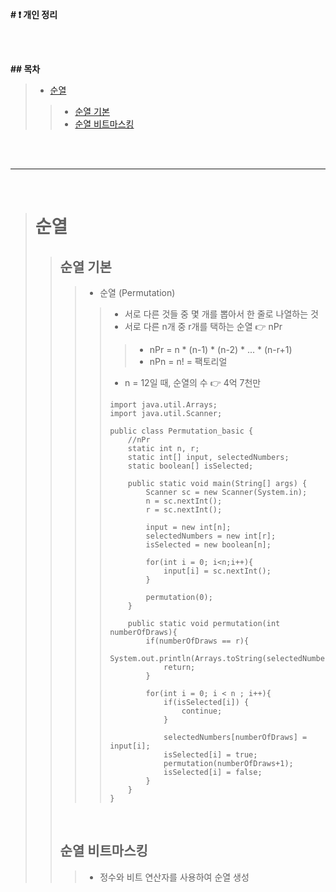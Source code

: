 **# ❗ 개인 정리**



<br>



<br>



**## 목차**

> - [순열](#순열)
>
> > - [순열 기본](#순열-기본)
> > - [순열 비트마스킹](#순열-비트마스킹)



<br>

<br>

---

<br>

> # 순열
>
> > ## 순열 기본
> >
> > > - 순열 (Permutation)
> > >
> > > > - 서로 다른 것들 중 몇 개를 뽑아서 한 줄로 나열하는 것
> > > > - 서로 다른 n개 중 r개를 택하는 순열 👉 nPr
> > > >
> > > > > - nPr = n * (n-1) * (n-2) * ... * (n-r+1)
> > > > > - nPn = n! = 팩토리얼
> > > >
> > > > - n = 12일 때, 순열의 수 👉 4억 7천만
> > > >
> > > > ```
> > > > import java.util.Arrays;
> > > > import java.util.Scanner;
> > > > 
> > > > public class Permutation_basic {
> > > >     //nPr
> > > >     static int n, r;
> > > >     static int[] input, selectedNumbers;
> > > >     static boolean[] isSelected;
> > > > 
> > > >     public static void main(String[] args) {
> > > >         Scanner sc = new Scanner(System.in);
> > > >         n = sc.nextInt();
> > > >         r = sc.nextInt();
> > > > 
> > > >         input = new int[n];
> > > >         selectedNumbers = new int[r];
> > > >         isSelected = new boolean[n];
> > > > 
> > > >         for(int i = 0; i<n;i++){
> > > >             input[i] = sc.nextInt();
> > > >         }
> > > > 
> > > >         permutation(0);
> > > >     }
> > > > 
> > > >     public static void permutation(int numberOfDraws){
> > > >         if(numberOfDraws == r){
> > > >             System.out.println(Arrays.toString(selectedNumbers));
> > > >             return;
> > > >         }
> > > > 
> > > >         for(int i = 0; i < n ; i++){
> > > >             if(isSelected[i]) {
> > > >                 continue;
> > > >             }
> > > > 
> > > >             selectedNumbers[numberOfDraws] = input[i];
> > > >             isSelected[i] = true;
> > > >             permutation(numberOfDraws+1);
> > > >             isSelected[i] = false;
> > > >         }
> > > >     }
> > > > }
> > > > ```
> >
> > <br>
> >
> > ## 순열 비트마스킹
> >
> > > - 정수와 비트 연산자를 사용하여 순열 생성